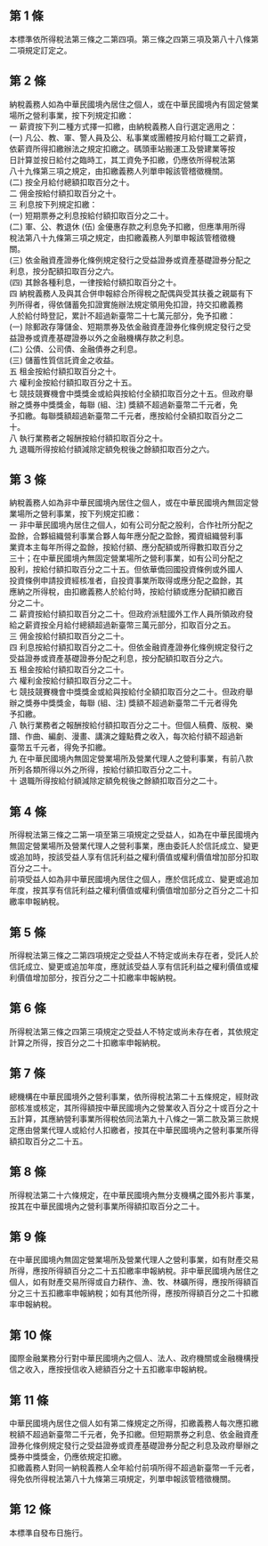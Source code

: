 第 1 條
-------
本標準依所得稅法第三條之二第四項。第三條之四第三項及第八十八條第  
二項規定訂定之。

第 2 條
-------
納稅義務人如為中華民國境內居住之個人，或在中華民國境內有固定營業  
場所之營利事業，按下列規定扣繳：  
一  薪資按下列二種方式擇一扣繳，由納稅義務人自行選定適用之：  
 (一) 凡公、教、軍、警人員及公、私事業或團體按月給付職工之薪資，  
      依薪資所得扣繳辦法之規定扣繳之。碼頭車站搬運工及營建業等按  
      日計算並按日給付之臨時工，其工資免予扣繳，仍應依所得稅法第  
      八十九條第三項之規定，由扣繳義務人列單申報該管稽徵機關。  
 (二) 按全月給付總額扣取百分之十。  
二  佣金按給付額扣取百分之十。  
三  利息按下列規定扣繳：  
 (一) 短期票券之利息按給付額扣取百分之二十。  
 (二) 軍、公、教退休 (伍) 金優惠存款之利息免予扣繳，但應準用所得  
      稅法第八十九條第三項之規定，由扣繳義務人列單申報該管稽徵機  
      關。  
 (三) 依金融資產證券化條例規定發行之受益證券或資產基礎證券分配之  
      利息，按分配額扣取百分之六。  
 (四) 其餘各種利息，一律按給付額扣取百分之十。  
四  納稅義務人及與其合併申報綜合所得稅之配偶與受其扶養之親屬有下  
    列所得者，得依儲蓄免扣證實施辦法規定領用免扣證，持交扣繳義務  
    人於給付時登記，累計不超過新臺幣二十七萬元部分，免予扣繳：  
 (一) 除郵政存簿儲金、短期票券及依金融資產證券化條例規定發行之受  
      益證券或資產基礎證券以外之金融機構存款之利息。  
 (二) 公債、公司債、金融債券之利息。  
 (三) 儲蓄性質信託資金之收益。  
五  租金按給付額扣取百分之十。  
六  權利金按給付額扣取百分之十五。  
七  競技競賽機會中獎獎金或給與按給付全額扣取百分之十五。但政府舉  
    辦之獎券中獎獎金，每聯 (組、注) 獎額不超過新臺幣二千元者，免  
    予扣繳。每聯獎額超過新臺幣二千元者，應按給付全額扣取百分之二  
    十。  
八  執行業務者之報酬按給付額扣取百分之十。  
九  退職所得按給付額減除定額免稅後之餘額扣取百分之六。

第 3 條
-------
納稅義務人如為非中華民國境內居住之個人，或在中華民國境內無固定營  
業場所之營利事業，按下列規定扣繳：  
一  非中華民國境內居住之個人，如有公司分配之股利，合作社所分配之  
    盈餘，合夥組織營利事業合夥人每年應分配之盈餘，獨資組織營利事  
    業資本主每年所得之盈餘，按給付額、應分配額或所得數扣取百分之  
    三十；在中華民國境內無固定營業場所之營利事業，如有公司分配之  
    股利，按給付額扣取百分之二十五。但依華僑回國投資條例或外國人  
    投資條例申請投資經核准者，自投資事業所取得或應分配之盈餘，其  
    應納之所得稅，由扣繳義務人於給付時，按給付額或應分配額扣繳百  
    分之二十。  
二  薪資按給付額扣取百分之二十。但政府派駐國外工作人員所領政府發  
    給之薪資按全月給付總額超過新臺幣三萬元部分，扣取百分之五。  
三  佣金按給付額扣取百分之二十。  
四  利息按給付額扣取百分之二十。但依金融資產證券化條例規定發行之  
    受益證券或資產基礎證券分配之利息，按分配額扣取百分之六。  
五  租金按給付額扣取百分之二十。  
六  權利金按給付額扣取百分之二十。  
七  競技競賽機會中獎獎金或給與按給付全額扣取百分之二十。但政府舉  
    辦之獎券中獎獎金，每聯 (組、注) 獎額不超過新臺幣二千元者得免  
    予扣繳。  
八  執行業務者之報酬按給付額扣取百分之二十。但個人稿費、版稅、樂  
    譜、作曲、編劇、漫畫、講演之鐘點費之收入，每次給付額不超過新  
    臺幣五千元者，得免予扣繳。  
九  在中華民國境內無固定營業場所及營業代理人之營利事業，有前八款  
    所列各類所得以外之所得，按給付額扣取百分之二十。  
十  退職所得按給付額減除定額免稅後之餘額扣取百分之二十。

第 4 條
-------
所得稅法第三條之二第一項至第三項規定之受益人，如為在中華民國境內  
無固定營業場所及營業代理人之營利事業，應由委託人於信託成立、變更  
或追加時，按該受益人享有信託利益之權利價值或權利價值增加部分扣取  
百分之二十。  
前項受益人如為非中華民國境內居住之個人，應於信託成立、變更或追加  
年度，按其享有信託利益之權利價值或權利價值增加部分之百分之二十扣  
繳率申報納稅。

第 5 條
-------
所得稅法第三條之二第四項規定之受益人不特定或尚未存在者，受託人於  
信託成立、變更或追加年度，應就該受益人享有信託利益之權利價值或權  
利價值增加部分，按百分之二十扣繳率申報納稅。

第 6 條
-------
所得稅法第三條之四第三項規定之受益人不特定或尚未存在者，其依規定  
計算之所得，按百分之二十扣繳率申報納稅。

第 7 條
-------
總機構在中華民國境外之營利事業，依所得稅法第二十五條規定，經財政  
部核准或核定，其所得額按中華民國境內之營業收入百分之十或百分之十  
五計算，其應納營利事業所得稅依同法第九十八條之一第二款及第三款規  
定應由營業代理人或給付人扣繳者，按其在中華民國境內之營利事業所得  
額扣取百分之二十五。

第 8 條
-------
所得稅法第二十六條規定，在中華民國境內無分支機構之國外影片事業，  
按其在中華民國境內之營利事業所得額扣取百分之二十。

第 9 條
-------
在中華民國境內無固定營業場所及營業代理人之營利事業，如有財產交易  
所得，應按所得額百分之二十五扣繳率申報納稅。非中華民國境內居住之  
個人，如有財產交易所得或自力耕作、漁、牧、林礦所得，應按所得額百  
分之三十五扣繳率申報納稅；如有其他所得，應按所得額百分之二十扣繳  
率申報納稅。

第 10 條
--------
國際金融業務分行對中華民國境內之個人、法人、政府機關或金融機構授  
信之收入，應按授信收入總額百分之十五扣繳率申報納稅。

第 11 條
--------
中華民國境內居住之個人如有第二條規定之所得，扣繳義務人每次應扣繳  
稅額不超過新臺幣二千元者，免予扣繳。但短期票券之利息、依金融資產  
證券化條例規定發行之受益證券或資產基礎證券分配之利息及政府舉辦之  
獎券中獎獎金，仍應依規定扣繳。  
扣繳義務人對同一納稅義務人全年給付前項所得不超過新臺幣一千元者，  
得免依所得稅法第八十九條第三項規定，列單申報該管稽徵機關。

第 12 條
--------
本標準自發布日施行。

